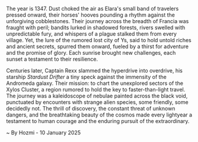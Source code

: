 
The year is 1347.  Dust choked the air as Elara's small band of travelers pressed onward, their horses' hooves pounding a rhythm against the unforgiving cobblestones.  Their journey across the breadth of Francia was fraught with peril; bandits lurked in shadowed forests, rivers swelled with unpredictable fury, and whispers of a plague stalked them from every village. Yet, the lure of the rumored lost city of Ys, said to hold untold riches and ancient secrets, spurred them onward, fueled by a thirst for adventure and the promise of glory.  Each sunrise brought new challenges, each sunset a testament to their resilience.

Centuries later, Captain Rexx slammed the hyperdrive into overdrive, his starship *Stardust Drifter* a tiny speck against the immensity of the Andromeda galaxy.  Their mission: to chart the unexplored sectors of the Xylos Cluster, a region rumored to hold the key to faster-than-light travel.  The journey was a kaleidoscope of nebulae painted across the black void, punctuated by encounters with strange alien species, some friendly, some decidedly not.  The thrill of discovery, the constant threat of unknown dangers, and the breathtaking beauty of the cosmos made every lightyear a testament to human courage and the enduring pursuit of the extraordinary.

~ By Hozmi - 10 January 2025
